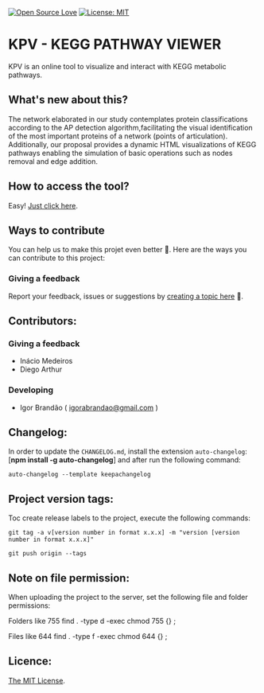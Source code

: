 [![Open Source Love](https://badges.frapsoft.com/os/v1/open-source.svg?v=103)](https://github.com/ellerbrock/open-source-badges/)
[![License: MIT](https://img.shields.io/badge/License-MIT-green.svg)](https://mit-licence.igorabrandao.com.br/)

# KPV - KEGG PATHWAY VIEWER
KPV is an online tool to visualize and interact with KEGG metabolic pathways.

## What's new about this?

The network elaborated in our study contemplates protein classifications according to the AP detection algorithm,facilitating the visual identification of the most important proteins of a network (points of articulation). Additionally, our proposal provides a dynamic HTML visualizations of KEGG pathways enabling the simulation of basic operations such as
nodes removal and edge addition.

## How to access the tool?

Easy! [Just click here](https://igorabrandao.com.br/kegg-pathway-bottleneck/).

## Ways to contribute

You can help us to make this projet even better :rocket:. Here are the ways you can contribute to this project:

### Giving a feedback

Report your feedback, issues or suggestions by [creating a topic here](https://github.com/igorabrandao/kegg-network-viewer/issues) :punch:.

## Contributors:

### Giving a feedback

* Inácio Medeiros
* Diego Arthur

### Developing

* Igor Brandão ( igorabrandao@gmail.com )

## Changelog:

In order to update the `CHANGELOG.md`, install the extension `auto-changelog`: [**npm install -g auto-changelog**] and after run the following command:

    auto-changelog --template keepachangelog

## Project version tags:

Toc create release labels to the project, execute the following commands:

    git tag -a v[version number in format x.x.x] -m "version [version number in format x.x.x]"

    git push origin --tags

## Note on file permission:

When uploading the project to the server, set the following file and folder permissions:

Folders like 755 find . -type d -exec chmod 755 {} \;

Files like 644 find . -type f -exec chmod 644 {} \;

## Licence:

[The MIT License](https://mit-licence.igorabrandao.com.br/).
